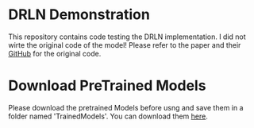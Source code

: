 # DRLN Demonstration

This repository contains code testing the DRLN implementation. I did not wirte the original code of the model! Please refer to the paper and their [GitHub](https://github.com/saeed-anwar/DRLN) for the original code.

# Download PreTrained Models
Please download the pretrained Models before usng and save them in a folder named 'TrainedModels'.
You can download them [here](https://icedrive.net/0/a81sqSW91R).
